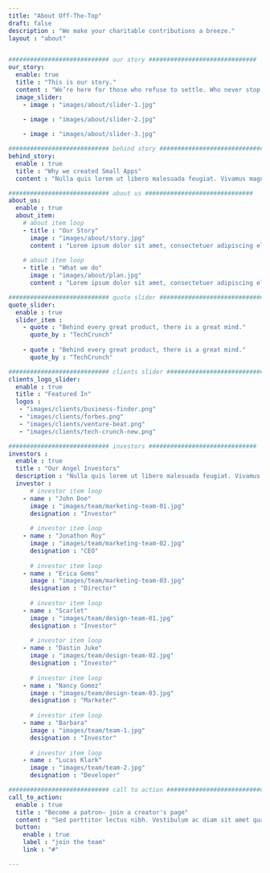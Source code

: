```yaml
---
title: "About Off-The-Top"
draft: false
description : "We make your charitable contributions a breeze."
layout : "about" 


############################ our story ##############################
our_story:
  enable: true
  title : "This is our story."
  content : "We’re here for those who refuse to settle. Who never stop moving forwards. Who continue to search for new ideas and better experiences in everything they do. Because today’s hyper-connected world deserves a financial partner just as progressive.One that adapts to your needs, gives you control and constantly pushes you into new exciting spaces."
  image_slider:
    - image : "images/about/slider-1.jpg"

    - image : "images/about/slider-2.jpg"
      
    - image : "images/about/slider-3.jpg"

############################ behind story ##############################
behind_story:
  enable : true
  title : "Why we created Small Apps"
  content : "Nulla quis lorem ut libero malesuada feugiat. Vivamus magna justo, lacinia eget consectetur sed, convallis at tellus. Nulla quis lorem ut libero malesuada feugiat. Praesent sapien massa, convallis a pellentesque nec, egestas non nisi. Proin eget tortor risus. Proin eget tortor risus. Proin eget tortor risus. Nulla quis lorem ut libero malesuada feugiat. Vestibulum ac diam sit amet quam vehicula elementum sed sit amet dui. Vivamus suscipit tortor eget felis porttitor volutpat."

############################ about us ##############################
about_us:
  enable : true
  about_item:
    # about item loop
    - title : "Our Story"
      image : "images/about/story.jpg"
      content : "Lorem ipsum dolor sit amet, consectetuer adipiscing elit. Aenean commodo ligula eget dolor. Aenean massa. Cum sociis natoque penatibus et magnis dis parturient montes, nascetur ridiculus mus. Nulla consequat massa.Donec pede justo, fringilla vel, aliquet nec, vulputate eget, arcu."
      
    # about item loop
    - title : "What we do"
      image : "images/about/plan.jpg"
      content : "Lorem ipsum dolor sit amet, consectetuer adipiscing elit. Aenean commodo ligula eget dolor. Aenean massa. Cum sociis natoque penatibus et magnis dis parturient montes, nascetur ridiculus mus. Nulla consequat massa.Donec pede justo, fringilla vel, aliquet nec, vulputate eget, arcu."

############################ quote slider ##############################
quote_slider:
  enable : true
  slider_item : 
    - quote : "Behind every great product, there is a great mind."
      quote_by : "TechCrunch"
      
    - quote : "Behind every great product, there is a great mind."
      quote_by : "TechCrunch"

############################ clients slider ##############################
clients_logo_slider: 
  enable : true
  title : "Featured In"
  logos :
   - "images/clients/business-finder.png"
   - "images/clients/forbes.png"
   - "images/clients/venture-beat.png"
   - "images/clients/tech-crunch-new.png"

############################ investors ##############################
investors :
  enable : true
  title : "Our Angel Investors"
  description : "Nulla quis lorem ut libero malesuada feugiat. Vivamus magna justo, lacinia eget consectetur sed, convallis at tellus. Nulla quis lorem ut libero malesuada feugiat."
  investor :
      # investor item loop
    - name : "John Doe"
      image : "images/team/marketing-team-01.jpg"
      designation : "Investor"
      
      # investor item loop
    - name : "Jonathon Roy"
      image : "images/team/marketing-team-02.jpg"
      designation : "CEO"
      
      # investor item loop
    - name : "Erica Gems"
      image : "images/team/marketing-team-03.jpg"
      designation : "Director"
      
      # investor item loop
    - name : "Scarlet"
      image : "images/team/design-team-01.jpg"
      designation : "Investor"
      
      # investor item loop
    - name : "Dastin Juke"
      image : "images/team/design-team-02.jpg"
      designation : "Investor"
      
      # investor item loop
    - name : "Nancy Gomez"
      image : "images/team/design-team-03.jpg"
      designation : "Marketer"
      
      # investor item loop
    - name : "Barbara"
      image : "images/team/team-1.jpg"
      designation : "Investor"
      
      # investor item loop
    - name : "Lucas Klark"
      image : "images/team/team-2.jpg"
      designation : "Developer"

############################ call to action ##############################
call_to_action:
  enable : true
  title : "Become a patron– join a creator's page"
  content : "Sed porttitor lectus nibh. Vestibulum ac diam sit amet quam vehicula elementum sed sit amet dui. Pellentesque in ipsum id orci porta dapibus. Curabitur non nulla sit amet nisl tempus convallis quis ac lectus."
  button:
    enable : true
    label : "join the team"
    link : "#"

---
```



